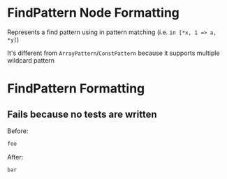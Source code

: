 <!-- BEGIN_AUTOGENERATED -->
# FindPattern Node Formatting

Represents a find pattern using in pattern matching (i.e. `in [*x, 1 => a, *y]`)

It's different from `ArrayPattern`/`ConstPattern` because it supports multiple wildcard pattern
<!-- END_AUTOGENERATED -->
# FindPattern Formatting

## Fails because no tests are written

Before:
```ruby
foo
```

After:
```ruby
bar
```
